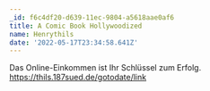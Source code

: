 ```yaml
---
_id: f6c4df20-d639-11ec-9804-a5618aae0af6
title: A Comic Book Hollywoodized
name: Henrythils
date: '2022-05-17T23:34:58.641Z'
---
```

Das Online-Einkommen ist Ihr Schlüssel zum Erfolg. https://thils.187sued.de/gotodate/link
